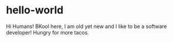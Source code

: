 # hello-world

Hi Humans!
BKool here, I am old yet new and I like to be a software developer!  Hungry for more tacos.
